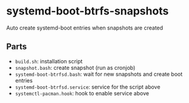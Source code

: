 # systemd-boot-btrfs-snapshots
Auto create systemd-boot entries when snapshots are created

## Parts
- `build.sh`: installation script
- `snapshot.bash`: create snapshot (run as cronjob)
- `systemd-boot-btrfsd.bash`: wait for new snapshots and create boot entries
- `systemd-boot-btrfsd.service`: service for the script above
- `systemctl-pacman.hook`: hook to enable service above
